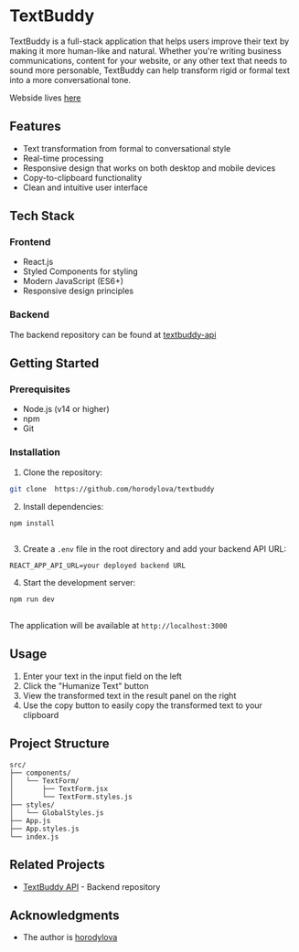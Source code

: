 # TextBuddy

TextBuddy is a full-stack application that helps users improve their text by making it more human-like and natural. Whether you're writing business communications, content for your website, or any other text that needs to sound more personable, TextBuddy can help transform rigid or formal text into a more conversational tone.

Webside lives [here](https://textbuddy-fawn.vercel.app/) 

## Features

- Text transformation from formal to conversational style
- Real-time processing
- Responsive design that works on both desktop and mobile devices
- Copy-to-clipboard functionality
- Clean and intuitive user interface

## Tech Stack

### Frontend
- React.js
- Styled Components for styling
- Modern JavaScript (ES6+)
- Responsive design principles

### Backend
The backend repository can be found at [textbuddy-api](https://github.com/horodylova/textbuddy)

## Getting Started

### Prerequisites
- Node.js (v14 or higher)
- npm 
- Git

### Installation

1. Clone the repository:
```bash
git clone  https://github.com/horodylova/textbuddy
```

2. Install dependencies:
```bash
npm install
 
```

3. Create a `.env` file in the root directory and add your backend API URL:
```
REACT_APP_API_URL=your deployed backend URL
```

4. Start the development server:
```bash
npm run dev
 
```

The application will be available at `http://localhost:3000`

## Usage

1. Enter your text in the input field on the left
2. Click the "Humanize Text" button
3. View the transformed text in the result panel on the right
4. Use the copy button to easily copy the transformed text to your clipboard

## Project Structure

```
src/
├── components/
│   └── TextForm/
│       ├── TextForm.jsx
│       └── TextForm.styles.js
├── styles/
│   └── GlobalStyles.js
├── App.js
├── App.styles.js
└── index.js
```

## Related Projects

- [TextBuddy API](https://github.com/horodylova/textbuddy-api) - Backend repository

## Acknowledgments

- The author is [horodylova](https://github.com/horodylova)  
